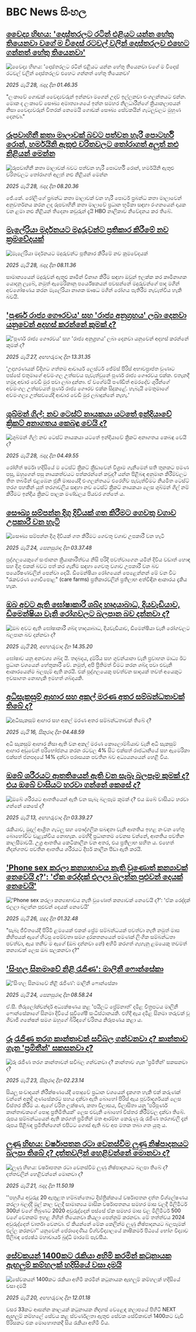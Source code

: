 # BBC News සිංහල## [වෛද්‍ය හිඟය: 'දොස්තරලට රටින් එළියට යන්න හේතු තියෙනවා වගේ ම විදෙස් රටවල් වලින් දොස්තරලව එහෙට ගන්නත් හේතු තියෙනවා'](https://www.bbc.com/sinhala/articles/cn8z2pj4p23o?at_campaign=githubrss)![වෛද්‍ය හිඟය: 'දොස්තරලට රටින් එළියට යන්න හේතු තියෙනවා වගේ ම විදෙස් රටවල් වලින් දොස්තරලව එහෙට ගන්නත් හේතු තියෙනවා'](https://ichef.bbci.co.uk/ace/standard/240/cpsprodpb/2bb2/live/101c9a00-3a2b-11f0-8b82-f75b8da723b0.jpg)_2025 මැයි 28, බදාදා දින 01.46.35_"ලංකාවේ ගොඩක් වෛද්‍යවරුන් ඉන්නවා මගෙන් උදව් ඉල්ලනවා එංගලන්තයට එන්න. මොක ද ලංකාවේ සෞඛ්‍ය අමාත්‍යාංශයේ ඉන්න සමහර නිලධාරීන්ගේ ක්‍රියාකලාපයන් නිසා වෛද්‍යවරුන් විතරක් නෙමෙයි ගොඩක් සෞඛ්‍ය සේවකයින් ගැටලුවලට මුහුණ දෙනවා."## [රූපවාහිනී කතා මාලාවක් බවට පත්වන හැරී පොටර්හි රොන්, හර්මයිනි ඇතුළු චරිතවලට තෝරාගත් අලුත් නළු නිළියන් මෙන්න](https://www.bbc.com/sinhala/articles/cre9x13vq0xo?at_campaign=githubrss)![රූපවාහිනී කතා මාලාවක් බවට පත්වන හැරී පොටර්හි රොන්, හර්මයිනි ඇතුළු චරිතවලට තෝරාගත් අලුත් නළු නිළියන් මෙන්න](https://ichef.bbci.co.uk/ace/standard/240/cpsprodpb/403e/live/16f8eae0-3b11-11f0-be22-5d8c78ce8bc8.png)_2025 මැයි 28, බදාදා දින 08.20.36_ජේ.කේ. රෝලිංගේ ප්‍රබන්ධ කතා මාලාවක් වන හැරී පොටර් ප්‍රබන්ධ කතා මාලාවෙන් අනුවර්තනය කරන ලද රූපවාහිනී කතා මාලාවේ ප්‍රධාන භූමිකා සඳහා රංගනයෙන් දායක වන ළමා නළු නිළියන් තිදෙනා කවුරුන් දැයි HBO නාලිකාව නිවේදනය කර තිබේ.## [මැලේරියා මර්දනයට මදුරුවන්ට ප්‍රතිකාර කිරීමේ නව ක්‍රමවේදයක්](https://www.bbc.com/sinhala/articles/cd0l7y8eml9o?at_campaign=githubrss)![මැලේරියා මර්දනයට මදුරුවන්ට ප්‍රතිකාර කිරීමේ නව ක්‍රමවේදයක්](https://ichef.bbci.co.uk/ace/standard/240/cpsprodpb/9dc6/live/e95ed1a0-3659-11f0-a2c9-cb3e24c16fff.jpg)_2025 මැයි 28, බදාදා දින 08.11.36_සාමාන්‍යයෙන් මදුරුවන් ඇතුළු කෘමීන් විනාශ කිරීම සඳහා  ඔවුන් ඉලක්ක කර කෘමිනාශක යොදනු ලැබේ, නමුත් ඇමෙරිකානු පර්යේෂකයන් පවසන්නේ මදුරුවන්ගේ පාද මගින් අවශෝෂණය කරන මැලේරියා නාශක ඖෂධ මගින් රෝගය පැතිරීම නැවැත්විය හැකි බවයි.## ['පූර්ණ රාජ්‍ය ගෞරවය' සහ  'රාජ්‍ය අනුග්‍රහය' ලබා දෙනවා යනුවෙන් අදහස් කරන්නේ කුමක් ද?](https://www.bbc.com/sinhala/articles/ce81z1ydneeo?at_campaign=githubrss)!['පූර්ණ රාජ්‍ය ගෞරවය' සහ  'රාජ්‍ය අනුග්‍රහය' ලබා දෙනවා යනුවෙන් අදහස් කරන්නේ කුමක් ද?](https://ichef.bbci.co.uk/ace/standard/240/cpsprodpb/c317/live/ab11d0d0-3af7-11f0-8519-3b5a01ebe413.jpg)_2025 මැයි 27, අඟහරුවාදා දින 13.31.35_'උදාහරණයක් විදිහට ගත්තම ආචාර්ය ලෙස්ටර් ජේම්ස් පීරිස් අභාවප්‍රාප්ත වුණාට පස්සේ එතුමාගේ අවමංගල උත්සවය පැවැත්වුනේ පූර්ණ රාජ්‍ය ගෞරවය එක්ක. එතැනදී හමුදා අචාර වෙඩි මුර පවා ලබා දුන්නා. ඒ වගේමයි පණ්ඩිත් අමරදේව ශුරීන්ගේ අවමංගල උත්සවයත් පූර්ණ රාජ්‍ය ගෞරව එක්ක සිදුකළේ. හැබැයි මෙතුමාගේ අවමංගල්‍ය උත්සවයේදී ආචාර වෙඩි මුර ලබාදුන්නේ නැහැ.'## [ශුබ්මන් ගිල්: නව ටෙස්ට් නායකයා යටතේ ඉන්දියාවේ ක්‍රිකට් අනාගතය කෙබඳු වෙයි ද?](https://www.bbc.com/sinhala/articles/c9q01wg9wv9o?at_campaign=githubrss)![ශුබ්මන් ගිල්: නව ටෙස්ට් නායකයා යටතේ ඉන්දියාවේ ක්‍රිකට් අනාගතය කෙබඳු වෙයි ද?](https://ichef.bbci.co.uk/ace/standard/240/cpsprodpb/f182/live/74d38f20-3211-11f0-8519-3b5a01ebe413.jpg)_2025 මැයි 28, බදාදා දින 04.49.55_රෝහිත් ෂර්මා හදිසියේ ම ටෙස්ට් ක්‍රිකට් ක්‍රීඩාවෙන් විශ්‍රාම ගැනීමෙන් සති තුනකට පමණ පසු, ඔහුගෙන් පසු නායකත්වයට පත්කරන්නේ කවුද? යන්න පිළිබඳ අනුමාන කිරීම්වලට තිත තබමින් එළඹෙන ජූනි මාසයේදී එංගලන්තයට එරෙහිව පැවැත්වීමට නියමිත ටෙස්ට් තරග පහකින් යුත් තරගාවලිය සඳහා නව ටෙස්ට් ක්‍රිකට් නායකයා ලෙස ශුබ්මන් ගිල් නම් කිරීමට ඉන්දීය ක්‍රිකට් පාලක මණ්ඩලය පියවර ගත්තේ ය.## [සෞඛ්‍ය සම්පන්න දිගු දිවියක් ගත කිරීමට ගෙවතු වගාව උපකාරී වන හැටි](https://www.bbc.com/sinhala/articles/c9vgg2j8d2yo?at_campaign=githubrss)![සෞඛ්‍ය සම්පන්න දිගු දිවියක් ගත කිරීමට ගෙවතු වගාව උපකාරී වන හැටි](https://ichef.bbci.co.uk/ace/standard/240/cpsprodpb/e8d5/live/dea8fff0-364b-11f0-8185-6772e52c97ad.jpg)_2025 මැයි 24, සෙනසුරාදා දින 03.37.48_පුද්ගලයෙකුගේ සංජානන ක්‍රියාකාරීත්වය නිසි පරිදි පවත්වාගෙන යමින් දිවිය වඩාත් හොඳ සහ දිගු එකක් බවට පත් කර ගැනීම සඳහා ගෙවතු වගාව උපකාරී වන බව පර්යේෂණවලින් පෙන්වා දෙයි. ඩිමෙන්ෂියා රෝගයෙන් පෙළෙන්නන් මේ වන විට "රැකවරණ ගොවිපොළ" (care farms) ප්‍රතිකාරවලින් ප්‍රතිලාභ අත්විඳින ආකාරය දැකිය හැක.## [ඔබ අවට ඇති ඝෝෂාකාරී ශබ්ද හෘදයාබාධ, දියවැඩියාව, ඩිමෙන්ෂියා වැනි රෝගවලට බලපාන බව දන්නවා ද?](https://www.bbc.com/sinhala/articles/cx2qq901y71o?at_campaign=githubrss)![ඔබ අවට ඇති ඝෝෂාකාරී ශබ්ද හෘදයාබාධ, දියවැඩියාව, ඩිමෙන්ෂියා වැනි රෝගවලට බලපාන බව දන්නවා ද?](https://ichef.bbci.co.uk/ace/standard/240/cpsprodpb/9f2e/live/891d22c0-3635-11f0-a37a-396a0d1059f3.jpg)_2025 මැයි 20, අඟහරුවාදා දින 14.35.20_ඝෝෂාව යනු අනවශ්‍ය ශබ්ද යි.  තදබදය, දුම්රිය සහ ගුවන්යානා වැනි ප්‍රවාහන මාධ්‍ය ඊට ප්‍රධාන වශයෙන් හේතුකාරී වේ. නමුත්, අපි ප්‍රීතිමත් වීමට කරන ශබ්ද පවා එවැනි ආකාරයෙන්ම බලපෑම් ඇති කරයි. එක් පුද්ගලයෙකු පවත්වන සාදයක් තවත් අයෙකුට ඉවසාගත නොහැකි ඉමහත් ශබ්දයකි.## [අධිසැකසුම් ආහාර සහ අකල් මරණ අතර සම්බන්ධතාවක් තිබේ ද?](https://www.bbc.com/sinhala/articles/cj68g6r56xxo?at_campaign=githubrss)![අධිසැකසුම් ආහාර සහ අකල් මරණ අතර සම්බන්ධතාවක් තිබේ ද?](https://ichef.bbci.co.uk/ace/standard/240/cpsprodpb/efb3/live/e02db190-242b-11f0-b474-cfd8b4328741.jpg)_2025 මැයි 16, සිකුරාදා දින 04.48.59_අධි සැකසුම් ආහාර නිසා ඇති වන අකල් මරණ කොලොම්බියාව වැනි අධි සැකසුම් ආහාර අඩුවෙන් පරිභෝජනය කරන රටවල 4% සිට එක්සත් රාජධානියේ සහ ඇමෙරිකා එක්සත් ජනපදයේ 14% දක්වා පරාසයක පවතින බව අධ්‍යයනයෙන් හෙළි විය.## [ඔබේ ශරීරයට ආතතියෙන් ඇති වන සැබෑ බලපෑම කුමක් ද? එය ඔබේ වාසියට හරවා ගන්නේ කෙසේ ද?](https://www.bbc.com/sinhala/articles/c0r5ydvy548o?at_campaign=githubrss)![ඔබේ ශරීරයට ආතතියෙන් ඇති වන සැබෑ බලපෑම කුමක් ද? එය ඔබේ වාසියට හරවා ගන්නේ කෙසේ ද?](https://ichef.bbci.co.uk/ace/standard/240/cpsprodpb/cf90/live/1ac001c0-0afd-11f0-94d4-6f954f5dcfa3.jpg)_2025 මැයි 13, අඟහරුවාදා දින 03.39.27_රැකියාව, මුදල් ආශ්‍රිත ගැටලු සහ පෞද්ගලික සබඳතා වැනි ආතතිය ඉහළ නංවන හේතු බොහෝවිට වැළැක්විය නොහැක. මෙහිදී ප්‍රධානතම වෙනස වන්නේ, ආතතිය පවතින කාලසීමාවයි. උග්‍ර ආතතිය කෙටිකාලීන වන අතර, එය ප්‍රතිලාභ සහිත ය. එහෙත් නිදන්ගතව පවතින ආතතිය ශරීරයට දීර්ඝ කාලීන පීඩා ඇති කරයි.## ['Phone sex කරලා කන්‍යාභාවය නැති වුණොත් කන්‍යාවක් නෙවෙයි ද?': 'ඒක රෙද්දක් එලලා බලන්න පුළුවන් දෙයක් නෙවෙයි'](https://www.bbc.com/sinhala/articles/c9dqg787ye4o?at_campaign=githubrss)!['Phone sex කරලා කන්‍යාභාවය නැති වුණොත් කන්‍යාවක් නෙවෙයි ද?': 'ඒක රෙද්දක් එලලා බලන්න පුළුවන් දෙයක් නෙවෙයි'](https://ichef.bbci.co.uk/ace/standard/240/cpsprodpb/23fc/live/1459f060-37cc-11f0-96c3-cf669419a2b0.jpg)_2025 මැයි 26, සඳුදා දින 01.32.48_"සැබෑ ජීවිතයේදී පිරිමි ළමයෙක් එකක් ප්‍රේම සම්බන්ධයක් පවත්වා නැති නමුත් මාස කිහිපයක් ඇගේ හිටපු පෙම්වතා සමග දුරකතනයෙන් පමණක් ලිංගික සම්බන්ධතා පවත්වා, ඇය තනිව ම ඇගේ (ඔබ දන්නවා නේ) අහිමි කරගත් ගැහැනු ළමයෙකු තවමත් කන්‍යාවක් ලෙස ඔබ සලකනවා ද?"## ['සිංහල සිනමාවේ නිළි රැජිණ': මාලිනී ෆොන්සේකා](https://www.bbc.com/sinhala/articles/c3rp4v4gx8zo?at_campaign=githubrss)!['සිංහල සිනමාවේ නිළි රැජිණ': මාලිනී ෆොන්සේකා](https://ichef.bbci.co.uk/ace/standard/240/cpsprodpb/b56d/live/c76a2200-3886-11f0-a5e8-f10a74faedda.jpg)_2025 මැයි 24, සෙනසුරාදා දින 08.58.24_ඒ.සී. තිරුලෝක්චන්දර් අධ්‍යක්ෂණය කළ 'පයිලට් ප්‍රේම්නාත්' දමිළ චිත්‍රපටය මාලිනී ෆොන්සේකාගේ සිනමා දිවියේ සුවිශේෂී සංධිස්ථානයකි.
එහිදී ඇය දමිළ සිනමා තරුවක් වූ ශිවාජි ගනේෂන් සමග ඔහුගේ බිරිඳගේ චරිතය නිරූපණය කළා ය.## [රූ රැජිණ තරග කාන්තාවන් සවිබල ගන්වනවා ද? කාන්තාව ගැන 'ප්‍රමිතීන්' සකසනවා ද?](https://www.bbc.com/sinhala/articles/c39xzxmjkvzo?at_campaign=githubrss)![රූ රැජිණ තරග කාන්තාවන් සවිබල ගන්වනවා ද? කාන්තාව ගැන 'ප්‍රමිතීන්' සකසනවා ද?](https://ichef.bbci.co.uk/ace/standard/240/cpsprodpb/9c2b/live/e52aa6b0-377e-11f0-8519-3b5a01ebe413.jpg)_2025 මැයි 23, සිකුරාදා දින 02.23.14_සියලු සංවාදයන් නිරීක්ෂණයේදී පොදුවේ ප්‍රධාන වශයෙන් දැකගත හැකි එක් කරුණක් වන්නේ අනුදි ගුණසේකරට සහය දක්වා ඇති බොහෝ පිරිස් ඇය පූර්වාදර්ශයක් ලෙස විස්තර කිරීම ය. ඇගේ චරිත ලක්ෂණ, කතා විලාසය, විලාසිතා යනු 'පරිපූර්ණ කාන්තාවකගේ පොදු ප්‍රතිමිතියක්' ලෙස එවැනි බොහෝ විස්තර කිරීම්වල දක්වා තිබේ. රූපය සම්බන්ධයෙන් ඇති කරගත් ප්‍රමිතීන් මත ආරම්භ කෙරුණු රූ රැජිණ තරගාවලි දැන් රූපය පිළිබඳ ප්‍රමිතීන්ගෙන් එපිටට ගොස් ඇති බව අප මතක තබා ගත යුතු ය.## [ලුණු හිඟය: වර්ෂාපතන රටා වෙනස්වීම ලුණු නිෂ්පාදනයට බලපා තිබේ ද? දත්තවලින් හෙළිවන්නේ මොනවා ද?](https://www.bbc.com/sinhala/articles/c80kk558y9lo?at_campaign=githubrss)![ලුණු හිඟය: වර්ෂාපතන රටා වෙනස්වීම ලුණු නිෂ්පාදනයට බලපා තිබේ ද? දත්තවලින් හෙළිවන්නේ මොනවා ද?](https://ichef.bbci.co.uk/ace/standard/240/cpsprodpb/dadc/live/56740d00-36d7-11f0-8519-3b5a01ebe413.jpg)_2025 මැයි 21, බදාදා දින 11.50.19_''පහුගිය අවුරුදු 20 ඇතුළත හම්බන්තොට දිස්ත්‍රික්කයේ වර්ෂාපතන දත්ත විශ්ලේෂණය කරලා බලද්දී මුල් කාල වලදී සාමාන්‍යය මාසික වර්ෂාපතනය සමහර මාස වලදී මිලිමීටර් 300ක් වගේ තිබුණට 2020 අවුරුද්දෙන් පස්සේ ඒක සමහර මාස වල මිලිමීටර් 500 වගේ වෙනකම් ඉහළ ගිහින් තියෙනවා කියලා පෙන්නුම් කරනවා. මේ තත්ත්වය 2024 අවුරුද්දෙත් වාර්තා වෙනවා. ඒ කියන්නේ මේක කෙලින්ම ලුණු නිෂ්පාදනයට බලපෑමක් එල්ල කරනවා'' යනුවෙන් පේරාදෙණිය විශ්වවිද්‍යාලයේ කෘෂිකර්ම පිඨයේ භෝග විද්‍යාව පිලිබඳ ජ්‍යෙෂ්ඨ මහාචාර්ය බුද්ධි මාරඹේ පැවසීය.## [සේවකයන් 1400කට රැකියා අහිමි කරමින් කටුනායක ඇඟලුම් කම්හලක් හදිසියේ වසා දමයි](https://www.bbc.com/sinhala/articles/c1w33e5xv4zo?at_campaign=githubrss)![සේවකයන් 1400කට රැකියා අහිමි කරමින් කටුනායක ඇඟලුම් කම්හලක් හදිසියේ වසා දමයි](https://ichef.bbci.co.uk/ace/standard/240/cpsprodpb/89e1/live/f99be1b0-356f-11f0-a288-d583f745f4b6.jpg)_2025 මැයි 20, අඟහරුවාදා දින 12.01.18_වසර 33කට ආසන්න කාලයක් කටුනායක නිදහස් වෙළෙඳ කලාපයේ පිහිටි NEXT ඇඟලුම් කම්හලේ සේවය කළ ස්වර්ණලතා ඇතුළු සේවක සේවිකාවන් 1400කට වැඩි පිරිසකට එක මොහොතකදී සිය රැකියා අහිමි විය.